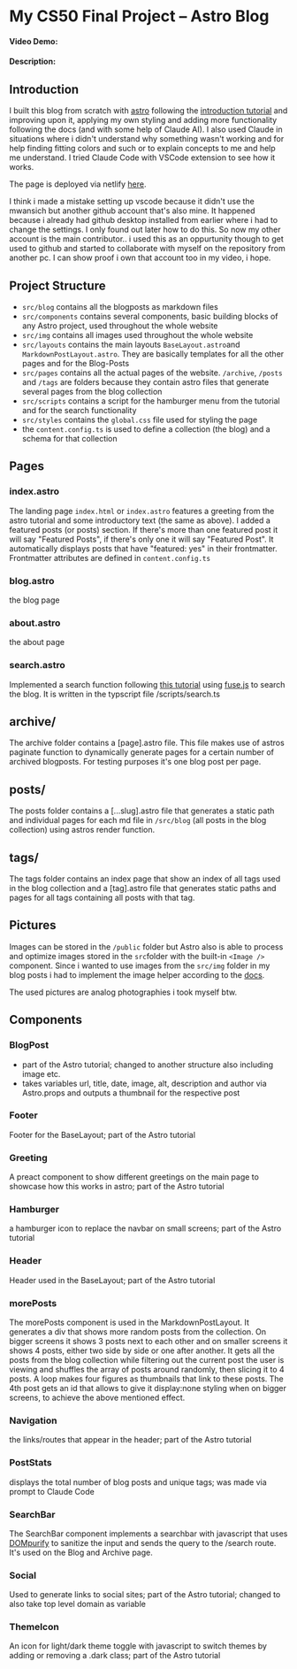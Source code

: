 # My CS50 Final Project – Astro Blog
#### Video Demo:  <URL HERE>
#### Description:

## Introduction
I built this blog from scratch with [astro](https://astro.build/) following the [introduction tutorial](https://docs.astro.build/en/tutorial/0-introduction/) and improving upon it, applying my own styling and adding more functionality following the docs \(and with some help of Claude AI\). I also used Claude in situations where i didn't understand why something wasn't working and for help finding fitting colors and such or to explain concepts to me and help me understand. I tried Claude Code with VSCode extension to see how it works.

The page is deployed via netlify [here](https://deluxe-frangipane-d091d8.netlify.app/).

I think i made a mistake setting up vscode because it didn't use the mwansich but another github account that's also mine. It happened because i already had github desktop installed from earlier where i had to change the settings. I only found out later how to do this. So now my other account is the main contributor.. i used this as an oppurtunity though to get used to github and started to collaborate with myself on the repository from another pc. I can show proof i own that account too in my video, i hope.

## Project Structure
- ``src/blog`` contains all the blogposts as markdown files
- ``src/components`` contains several components, basic building blocks of any Astro project, used throughout the whole website
- ``src/img`` contains all images used throughout the whole website
- ``src/layouts`` contains the main layouts ``BaseLayout.astro``and ``MarkdownPostLayout.astro``. They are basically templates for all the other pages and for the Blog-Posts
- ``src/pages`` contains all the actual pages of the website. ``/archive``, ``/posts`` and ``/tags`` are folders because they contain astro files that generate several pages from the blog collection
- ``src/scripts`` contains a script for the hamburger menu from the tutorial and for the search functionality
- ``src/styles`` contains the ``global.css`` file used for styling the page
- the ``content.config.ts`` is used to define a collection \(the blog\) and a schema for that collection

## Pages
### index.astro
The landing page ``index.html`` or ``index.astro`` features a greeting from the astro tutorial and some introductory text \(the same as above\).
I added a featured posts \(or posts\) section. If there's more than one featured post it will say "Featured Posts", if there's only one it will say "Featured Post". It automatically displays posts that have "featured: yes" in their frontmatter. Frontmatter attributes are defined in ``content.config.ts``

### blog.astro
the blog page

### about.astro
the about page

### search.astro
Implemented a search function following [this tutorial](https://youtu.be/XnV_2MWqAhQ?feature=shared) using [fuse.js](https://www.fusejs.io/) to search the blog. It is written in the typscript file /scripts/search.ts

## archive/
The archive folder contains a \[page\].astro file. This file makes use of astros paginate function to dynamically generate pages for a certain number of archived blogposts. For testing purposes it's one blog post per page.

## posts/
The posts folder contains a \[...slug\].astro file that generates a static path and individual pages for each md file in ``/src/blog`` \(all posts in the blog collection\) using astros render function.

## tags/
The tags folder contains an index page that show an index of all tags used in the blog collection and a \[tag\].astro file that generates static paths and pages for all tags containing all posts with that tag.

## Pictures
Images can be stored in the ``/public`` folder but Astro also is able to process and optimize images stored in the ``src``folder with the built-in ``<Image />`` component. Since i wanted to use images from the ``src/img`` folder in my blog posts i had to implement the image helper according to the [docs](https://docs.astro.build/en/guides/images/#images-in-content-collections).

The used pictures are analog photographies i took myself btw.

## Components
### BlogPost
- part of the Astro tutorial; changed to another structure also including image etc.
- takes variables url, title, date, image, alt, description and author via Astro.props and outputs a thumbnail for the respective post

### Footer
Footer for the BaseLayout; part of the Astro tutorial

### Greeting
A preact component to show different greetings on the main page to showcase how this works in astro; part of the Astro tutorial

### Hamburger
a hamburger icon to replace the navbar on small screens; part of the Astro tutorial

### Header
Header used in the BaseLayout; part of the Astro tutorial

### morePosts
The morePosts component is used in the MarkdownPostLayout. It generates a div that shows more random posts from the collection. On bigger screens it shows 3 posts next to each other and on smaller screens it shows 4 posts, either two side by side or one after another. It gets all the posts from the blog collection while filtering out the current post the user is viewing and shuffles the array of posts around randomly, then slicing it to 4 posts. A loop makes four figures as thumbnails that link to these posts. The 4th post gets an id that allows to give it display:none styling when on bigger screens, to achieve the above mentioned effect.

### Navigation
the links/routes that appear in the header; part of the Astro tutorial

### PostStats
displays the total number of blog posts and unique tags; was made via prompt to Claude Code

### SearchBar
The SearchBar component implements a searchbar with javascript that uses [DOMpurify](https://www.npmjs.com/package/dompurify) to sanitize the input and sends the query to the /search route. It's used on the Blog and Archive page.

### Social
Used to generate links to social sites; part of the Astro tutorial; changed to also take top level domain as variable

### ThemeIcon
An icon for light/dark theme toggle with javascript to switch themes by adding or removing a .dark class; part of the Astro tutorial